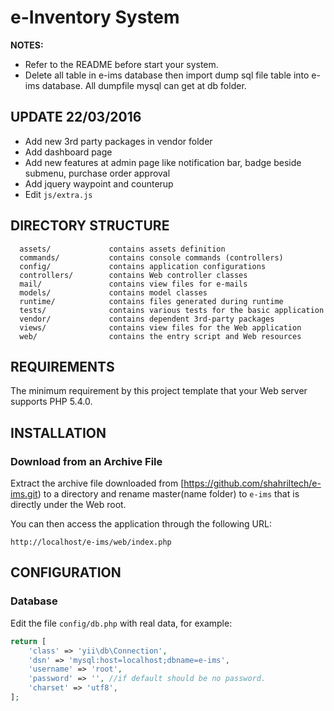 e-Inventory System
============================

**NOTES:**

- Refer to the README before start your system.
- Delete all table in e-ims database then import dump sql file table into e-ims database. All dumpfile mysql can get at db folder.

UPDATE 22/03/2016
-------------------
- Add new 3rd party packages in vendor folder
- Add dashboard page
- Add new features at admin page like notification bar, badge beside submenu, purchase order approval
- Add jquery waypoint and counterup
- Edit `js/extra.js`

DIRECTORY STRUCTURE
-------------------

      assets/             contains assets definition
      commands/           contains console commands (controllers)
      config/             contains application configurations
      controllers/        contains Web controller classes
      mail/               contains view files for e-mails
      models/             contains model classes
      runtime/            contains files generated during runtime
      tests/              contains various tests for the basic application
      vendor/             contains dependent 3rd-party packages
      views/              contains view files for the Web application
      web/                contains the entry script and Web resources



REQUIREMENTS
------------

The minimum requirement by this project template that your Web server supports PHP 5.4.0.


INSTALLATION
------------

### Download from an Archive File

Extract the archive file downloaded from [https://github.com/shahriltech/e-ims.git) to
a directory and rename master(name folder) to `e-ims` that is directly under the Web root.

You can then access the application through the following URL:

~~~
http://localhost/e-ims/web/index.php
~~~

CONFIGURATION
-------------

### Database

Edit the file `config/db.php` with real data, for example:

```php
return [
    'class' => 'yii\db\Connection',
    'dsn' => 'mysql:host=localhost;dbname=e-ims',
    'username' => 'root',
    'password' => '', //if default should be no password.
    'charset' => 'utf8',
];
```



